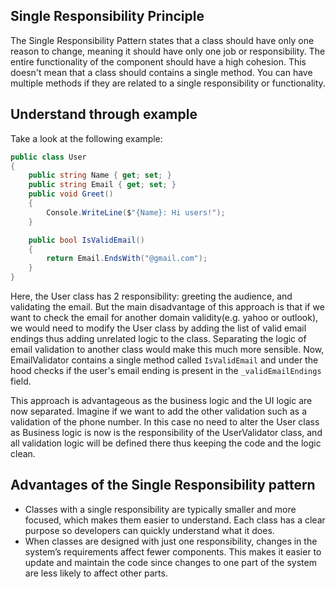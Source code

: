 ## Single Responsibility Principle
The Single Responsibility Pattern states that a class should have only one reason to change, meaning it
should have only one job or responsibility. The entire functionality of the component should have a high
cohesion. This doesn't mean that a class should contains a single method. You can have multiple methods
if they are related to a single responsibility or functionality.

## Understand through example
Take a look at the following example:
```csharp
public class User
{
    public string Name { get; set; }
    public string Email { get; set; }
    public void Greet()
    {
        Console.WriteLine($"{Name}: Hi users!");
    }

    public bool IsValidEmail()
    {
        return Email.EndsWith("@gmail.com");
    }
}
```
Here, the User class has 2 responsibility: greeting the audience, and validating the email. But the
main disadvantage of this approach is that if we want to check the email for another domain validity(e.g.
yahoo or outlook), we would need to modify the User class by adding the list of valid email endings thus
adding unrelated logic to the class. Separating the logic of email validation to another class would make
this much more sensible. Now, EmailValidator contains a single method called `IsValidEmail` and under the hood
checks if the user's email ending is present in the `_validEmailEndings` field.

This approach is advantageous as the business logic and the UI logic are now separated. Imagine if we 
want to add the other validation such as a validation of the phone number. In this case no need to alter
the User class as Business logic is now is the responsibility of the UserValidator class, and all
validation logic will be defined there thus keeping the code and the logic clean. 

## Advantages of the Single Responsibility pattern
* Classes with a single responsibility are typically smaller and more focused, which makes them easier
to understand. Each class has a clear purpose so developers can quickly understand what it does.
* When classes are designed with just one responsibility, changes in the system’s requirements affect
fewer components. This makes it easier to update and maintain the code since changes to one part of the 
system are less likely to affect other parts.
